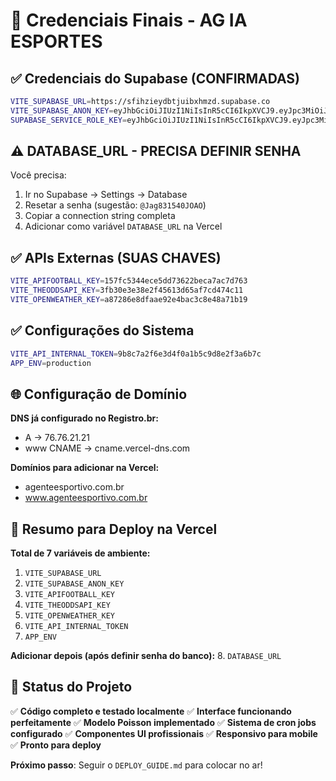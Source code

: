 # 🔐 Credenciais Finais - AG IA ESPORTES

## ✅ Credenciais do Supabase (CONFIRMADAS)

```bash
VITE_SUPABASE_URL=https://sfihzieydbtjuibxhmzd.supabase.co
VITE_SUPABASE_ANON_KEY=eyJhbGciOiJIUzI1NiIsInR5cCI6IkpXVCJ9.eyJpc3MiOiJzdXBhYmFzZSIsInJlZiI6InNmaWh6aWV5ZGJ0anVpYnhobXpkIiwicm9sZSI6ImFub24iLCJpYXQiOjE3NTkwNzA0MDAsImV4cCI6MjA3NDY0NjQwMH0.8Vh8Q18jJnZcqbWZxJMdycj6wAp2DegLq-NK4eFJPvQ
SUPABASE_SERVICE_ROLE_KEY=eyJhbGciOiJIUzI1NiIsInR5cCI6IkpXVCJ9.eyJpc3MiOiJzdXBhYmFzZSIsInJlZiI6InNmaWh6aWV5ZGJ0anVpYnhobXpkIiwicm9sZSI6InNlcnZpY2Vfcm9sZSIsImlhdCI6MTc1OTA3MDQwMCwiZXhwIjoyMDc0NjQ2NDAwfQ.hTzXu0U4JQZLm8cQbGmSksZVnt6wmokVgSxc0m6X71I
```

## ⚠️ DATABASE_URL - PRECISA DEFINIR SENHA

Você precisa:
1. Ir no Supabase → Settings → Database
2. Resetar a senha (sugestão: `@Jag831540JOAO`)
3. Copiar a connection string completa
4. Adicionar como variável `DATABASE_URL` na Vercel

## ✅ APIs Externas (SUAS CHAVES)

```bash
VITE_APIFOOTBALL_KEY=157fc5344ece5dd73622beca7ac7d763
VITE_THEODDSAPI_KEY=3fb30e3e38e2f45613d65af7cd474c11
VITE_OPENWEATHER_KEY=a87286e8dfaae92e4bac3c8e48a71b19
```

## ✅ Configurações do Sistema

```bash
VITE_API_INTERNAL_TOKEN=9b8c7a2f6e3d4f0a1b5c9d8e2f3a6b7c
APP_ENV=production
```

## 🌐 Configuração de Domínio

**DNS já configurado no Registro.br:**
- A → 76.76.21.21
- www CNAME → cname.vercel-dns.com

**Domínios para adicionar na Vercel:**
- agenteesportivo.com.br
- www.agenteesportivo.com.br

## 📝 Resumo para Deploy na Vercel

**Total de 7 variáveis de ambiente:**
1. `VITE_SUPABASE_URL`
2. `VITE_SUPABASE_ANON_KEY`
3. `VITE_APIFOOTBALL_KEY`
4. `VITE_THEODDSAPI_KEY`
5. `VITE_OPENWEATHER_KEY`
6. `VITE_API_INTERNAL_TOKEN`
7. `APP_ENV`

**Adicionar depois (após definir senha do banco):**
8. `DATABASE_URL`

## 🚀 Status do Projeto

✅ **Código completo e testado localmente**
✅ **Interface funcionando perfeitamente**
✅ **Modelo Poisson implementado**
✅ **Sistema de cron jobs configurado**
✅ **Componentes UI profissionais**
✅ **Responsivo para mobile**
✅ **Pronto para deploy**

**Próximo passo**: Seguir o `DEPLOY_GUIDE.md` para colocar no ar!
